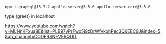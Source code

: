     npm i graphql@15.7.2 apollo-server@3.5.0 apollo-server-core@3.5.0

type {greet} in localhost


https://www.youtube.com/watch?v=MLNnKFxua8E&list=PLB97yPrFwo5i9zDrWfvkohPec3Q6EEC9J&index=5&ab_channel=CODERSNEVERQUIT